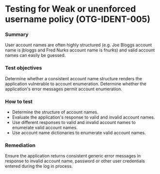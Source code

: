 # Testing for Weak or unenforced username policy (OTG-IDENT-005)


### Summary

User account names are often highly structured (e.g. Joe Bloggs account name is jbloggs and Fred Nurks account name is fnurks) and valid account names can easily be guessed.


### Test objectives

Determine whether a consistent account name structure renders the application vulnerable to account enumeration. Determine whether the application's error messages permit account enumeration.


### How to test

* Determine the structure of account names.
* Evaluate the application's response to valid and invalid account names.
* Use different responses to valid and invalid account names to enumerate valid account names.
* Use account name dictionaries to enumerate valid account names.


### Remediation

Ensure the application returns consistent generic error messages in response to invalid account name, password or other user credentials entered during the log in process.
